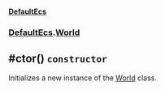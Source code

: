 #### [DefaultEcs](./DefaultEcs.md 'DefaultEcs')
### [DefaultEcs](./DefaultEcs.md#DefaultEcs 'DefaultEcs').[World](./DefaultEcs-World.md 'DefaultEcs.World')
## #ctor() `constructor`
Initializes a new instance of the [World](./DefaultEcs-World.md 'DefaultEcs.World') class.
